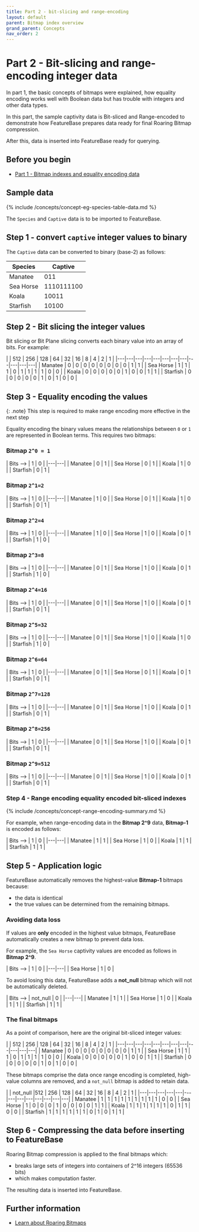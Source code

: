 ```yaml
---
title: Part 2 - bit-slicing and range-encoding
layout: default
parent: Bitmap index overview
grand_parent: Concepts
nav_order: 2
---
```


# Part 2 - Bit-slicing and range-encoding integer data

In part 1, the basic concepts of bitmaps were explained, how equality encoding works well with Boolean data but has trouble with integers and other data types.

In this part, the sample captivity data is Bit-sliced and Range-encoded to demonstrate how FeatureBase prepares data ready for final Roaring Bitmap compression.

After this, data is inserted into FeatureBase ready for querying.

## Before you begin

* [Part 1 - Bitmap indexes and equality encoding data](/docs/concepts/concept-pt1-bitmap-index)

## Sample data

{% include /concepts/concept-eg-species-table-data.md %}

The `Species` and `Captive` data is to be imported to FeatureBase.

## Step 1 - convert `captive` integer values to binary

The `Captive` data can be converted to binary (base-2) as follows:

| Species | Captive |
|---|---|
| Manatee | 011 |
| Sea Horse | 1110111100 |
| Koala | 10011 |
| Starfish | 10100 |

## Step 2 - Bit slicing the integer values

Bit slicing or Bit Plane slicing converts each binary value into an array of bits. For example:

|  | 512 | 256 | 128 | 64 | 32 | 16 | 8 | 4 | 2 | 1 |
|---|---|---|---|---|---|---|---|---|---|---|---|
| Manatee | 0 | 0 | 0 | 0 | 0 | 0 | 0 | 0 | 1 | 1 |
| Sea Horse | 1 | 1 | 1 | 0 | 1 | 1 | 1 | 1 | 0 | 0 |
| Koala | 0 | 0 | 0 | 0 | 0 | 1 | 0 | 0 | 1 | 1 |
| Starfish | 0 | 0 | 0 | 0 | 0 | 1 | 0 | 1 | 0 | 0 |

## Step 3 - Equality encoding the values

{: .note}
This step is required to make range encoding more effective in the next step

Equality encoding the binary values means the relationships between `0` or `1` are represented in Boolean terms. This requires two bitmaps:

### Bitmap `2^0 = 1`

| Bits --> | 1 | 0 |
|---|---|
| Manatee | 0 | 1 |
| Sea Horse | 0 | 1 |
| Koala | 1 | 0 |
| Starfish | 0 | 1 |

### Bitmap `2^1=2`

| Bits --> | 1 | 0 |
|---|---|
| Manatee | 1 | 0 |
| Sea Horse | 0 | 1 |
| Koala | 1 | 0 |
| Starfish | 0 | 1 |

### Bitmap `2^2=4`

| Bits --> | 1 | 0 |
|---|---|
| Manatee | 1 | 0 |
| Sea Horse | 1 | 0 |
| Koala | 0 | 1 |
| Starfish | 1 | 0 |

### Bitmap `2^3=8`

| Bits --> | 1 | 0 |
|---|---|
| Manatee | 0 | 1 |
| Sea Horse | 1 | 0 |
| Koala | 0 | 1 |
| Starfish | 1 | 0 |

### Bitmap `2^4=16`

| Bits --> | 1 | 0 |
|---|---|
| Manatee | 0 | 1 |
| Sea Horse | 1 | 0 |
| Koala | 0 | 1 |
| Starfish | 0 | 1 |

### Bitmap `2^5=32`

| Bits --> | 1 | 0 |
|---|---|
| Manatee | 0 | 1 |
| Sea Horse | 1 | 0 |
| Koala | 1 | 0 |
| Starfish | 1 | 0 |

### Bitmap `2^6=64`

| Bits --> | 1 | 0 |
|---|---|
| Manatee | 0 | 1 |
| Sea Horse | 0 | 1 |
| Koala | 0 | 1 |
| Starfish | 0 | 1 |

### Bitmap `2^7=128`

| Bits --> | 1 | 0 |
|---|---|
| Manatee | 0 | 1 |
| Sea Horse | 1 | 0 |
| Koala | 0 | 1 |
| Starfish | 0 | 1 |

### Bitmap `2^8=256`

| Bits --> | 1 | 0 |
|---|---|
| Manatee | 0 | 1 |
| Sea Horse | 1 | 0 |
| Koala | 0 | 1 |
| Starfish | 0 | 1 |

### Bitmap `2^9=512`

| Bits --> | 1 | 0 |
|---|---|
| Manatee | 0 | 1 |
| Sea Horse | 1 | 0 |
| Koala | 0 | 1 |
| Starfish | 0 | 1 |

### Step 4 - Range encoding equality encoded bit-sliced indexes

{% include /concepts/concept-range-encoding-summary.md %}

For example, when range-encoding data in the **Bitmap 2^9** data, **Bitmap-1** is encoded as follows:

| Bits --> | 1 | 0 |
|---|---|
| Manatee | 1 | 1 |
| Sea Horse | 1 | 0 |
| Koala | 1 | 1 |
| Starfish | 1 | 1 |

## Step 5 - Application logic

FeatureBase automatically removes the highest-value **Bitmap-1** bitmaps because:
* the data is identical
* the true values can be determined from the remaining bitmaps.

### Avoiding data loss

If values are **only** encoded in the highest value bitmaps, FeatureBase automatically creates a new bitmap to prevent data loss.

For example, the `Sea Horse` captivity values are encoded as follows in **Bitmap 2^9**.

| Bits --> | 1 | 0 |
|---|---|
| Sea Horse | 1 | 0 |

To avoid losing this data, FeatureBase adds a **not_null** bitmap which will not be automatically deleted.

| Bits --> | not_null | 0 |
|---|---|
| Manatee | 1 | 1 |
| Sea Horse | 1 | 0 |
| Koala | 1 | 1 |
| Starfish | 1 | 1 |

### The final bitmaps

As a point of comparison, here are the original bit-sliced integer values:

|  | 512 | 256 | 128 | 64 | 32 | 16 | 8 | 4 | 2 | 1 |
|---|---|---|---|---|---|---|---|---|---|---|---|
| Manatee | 0 | 0 | 0 | 0 | 0 | 0 | 0 | 0 | 1 | 1 |
| Sea Horse | 1 | 1 | 1 | 0 | 1 | 1 | 1 | 1 | 0 | 0 |
| Koala | 0 | 0 | 0 | 0 | 0 | 1 | 0 | 0 | 1 | 1 |
| Starfish | 0 | 0 | 0 | 0 | 0 | 1 | 0 | 1 | 0 | 0 |

These bitmaps comprise the data once range encoding is completed, high-value columns are removed, and a `not_null` bitmap is added to retain data.

|  | not_null |512 | 256 | 128 | 64 | 32 | 16 | 8 | 4 | 2 | 1 |
|---|---|---|---|---|---|---|---|---|---|---|---|---|
| Manatee | 1 | 1 | 1 | 1 | 1 | 1 | 1 | 1 | 1 | 0 | 0 |
| Sea Horse | 1 | 0 | 0 | 0 | 1 | 0 | 0 | 0 | 0 | 1 | 1 |
| Koala | 1 | 1 | 1 | 1 | 1 | 1 | 0 | 1 | 1 | 0 | 0 |
| Starfish | 1 | 1 | 1 | 1 | 1 | 1 | 0 | 1 | 0 | 1 | 1 |

## Step 6 - Compressing the data before inserting to FeatureBase

Roaring Bitmap compression is applied to the final bitmaps which:
* breaks large sets of integers into containers of 2^16 integers (65536 bits)
* which makes computation faster.

The resulting data is inserted into FeatureBase.

## Further information

* [Learn about Roaring Bitmaps](https://roaringbitmap.org/about/)
